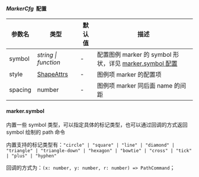 #### *MarkerCfg*  配置

| 参数名  | 类型                  | 默认值 | 描述                                                                     |
| ------- | --------------------- | ------ | ------------------------------------------------------------------------ |
| symbol  | *string \| function*  | -      | 配置图例 marker 的 symbol 形状，详见 [marker.symbol 配置](#markersymbol) |
| style   | [ShapeAttrs](shape)   | -      | 图例项 marker 的配置项                                                   |
| spacing | number                | -      | 图例项 marker 同后面 name 的间距                                         |

#### marker.symbol

内置一些 symbol 类型，可以指定具体的标记类型，也可以通过回调的方式返回 symbol 绘制的 path 命令

内置支持的标记类型有：`"circle" | "square" | "line" | "diamond" | "triangle" | "triangle-down" | "hexagon" | "bowtie" | "cross" | "tick" | "plus" | "hyphen"`

回调的方式为：`(x: number, y: number, r: number) => PathCommand`；

<!--这里可以插入一个代码示例-->
